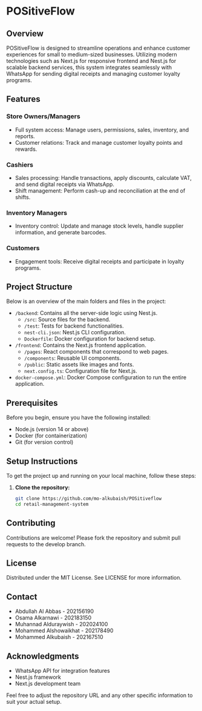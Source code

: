 # POSitiveFlow

## Overview

POSitiveFlow is designed to streamline operations and enhance customer experiences for small to medium-sized businesses. Utilizing modern technologies such as Next.js for responsive frontend and Nest.js for scalable backend services, this system integrates seamlessly with WhatsApp for sending digital receipts and managing customer loyalty programs.

## Features

### Store Owners/Managers
- Full system access: Manage users, permissions, sales, inventory, and reports.
- Customer relations: Track and manage customer loyalty points and rewards.

### Cashiers
- Sales processing: Handle transactions, apply discounts, calculate VAT, and send digital receipts via WhatsApp.
- Shift management: Perform cash-up and reconciliation at the end of shifts.

### Inventory Managers
- Inventory control: Update and manage stock levels, handle supplier information, and generate barcodes.

### Customers
- Engagement tools: Receive digital receipts and participate in loyalty programs.

## Project Structure

Below is an overview of the main folders and files in the project:

- `/backend`: Contains all the server-side logic using Nest.js.
  - `/src`: Source files for the backend.
  - `/test`: Tests for backend functionalities.
  - `nest-cli.json`: Nest.js CLI configuration.
  - `Dockerfile`: Docker configuration for backend setup.
- `/frontend`: Contains the Next.js frontend application.
  - `/pages`: React components that correspond to web pages.
  - `/components`: Reusable UI components.
  - `/public`: Static assets like images and fonts.
  - `next.config.ts`: Configuration file for Next.js.
- `docker-compose.yml`: Docker Compose configuration to run the entire application.

## Prerequisites

Before you begin, ensure you have the following installed:
- Node.js (version 14 or above)
- Docker (for containerization)
- Git (for version control)

## Setup Instructions

To get the project up and running on your local machine, follow these steps:

1. **Clone the repository:**

   ```bash
   git clone https://github.com/mo-alkubaish/POSitiveflow
   cd retail-management-system

## Contributing
Contributions are welcome! Please fork the repository and submit pull requests to the develop branch.

## License
Distributed under the MIT License. See LICENSE for more information.

## Contact
- Abdullah Al Abbas - 202156190
- Osama Alkarnawi - 202183150
- Muhannad Alduraywish - 202024100
- Mohammed Alshowaikhat - 202178490
- Mohammed Alkubaish - 202167510

## Acknowledgments
- WhatsApp API for integration features
- Nest.js framework
- Next.js development team


Feel free to adjust the repository URL and any other specific information to suit your actual setup.
